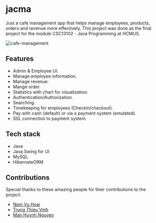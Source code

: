 # jacma

Just a cafe management app that helps manage employees, products, orders and revenue more effectively. This project was done as the final project for the module CSC13102 - Java Programming at HCMUS.

![cafe-management](https://github.com/nhthieu/CafeManagementApp/assets/74890715/c572e7f6-24a7-49be-bc4a-4c831b1a295d)

## Features

- Admin & Employee UI.
- Manage employee information.
- Manage revenue.
- Mange order.
- Statistics with chart for visualization.
- Authentication/Authorization.
- Searching.
- Timekeeping for employees (Checkin/checkout).
- Pay with cash (default) or via a payment system (emulated).
- SSL connection to payment system.

## Tech stack

- Java
- Java Swing for UI
- MySQL
- HibernateORM

## Contributions

Special thanks to these amazing people for their contributions to the project:

- [Nam Vu Hoai](https://github.com/namhoai1109)
- [Trung Thieu Vinh](https://github.com/tvtrungg)
- [Man Huynh Nguyen](https://github.com/nhman2002)
